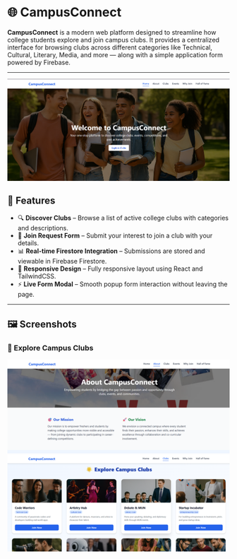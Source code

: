 # 🌐 CampusConnect

**CampusConnect** is a modern web platform designed to streamline how college students explore and join campus clubs. It provides a centralized interface for browsing clubs across different categories like Technical, Cultural, Literary, Media, and more — along with a simple application form powered by Firebase.

---

![CampusConnect Banner](re_images/example1.png)

## 🚀 Features

- 🔍 **Discover Clubs** – Browse a list of active college clubs with categories and descriptions.
- 📝 **Join Request Form** – Submit your interest to join a club with your details.
- 📊 **Real-time Firestore Integration** – Submissions are stored and viewable in Firebase Firestore.
- 📱 **Responsive Design** – Fully responsive layout using React and TailwindCSS.
- ⚡ **Live Form Modal** – Smooth popup form interaction without leaving the page.

---

## 🖼️ Screenshots

### 🏫 Explore Campus Clubs
![CampusConnect About ](re_images/example2.png)
![Explore Clubs](re_images/example3.png)


